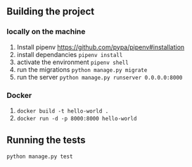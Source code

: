 ## Building the project
### locally on the machine

 1. Install pipenv https://github.com/pypa/pipenv#installation
 2. install dependancies `pipenv install`
 3. activate the environment `pipenv shell`
 4. run the migrations `python manage.py migrate`
 5. run the server `python manage.py runserver 0.0.0.0:8000`

### Docker

 1. `docker build -t hello-world .` 
 2. `docker run -d -p 8000:8000 hello-world`

## Running the tests
`python manage.py test`
